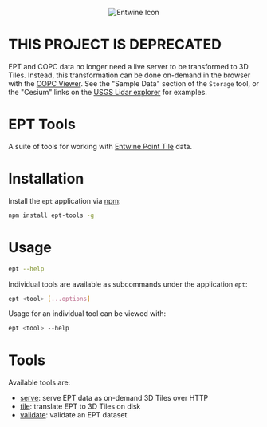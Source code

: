 <p align="center">
  <img src="https://raw.githubusercontent.com/connormanning/entwine/master/doc/logo/icons_favicons/favicon-128.png" alt="Entwine Icon">
</p>

# THIS PROJECT IS DEPRECATED

EPT and COPC data no longer need a live server to be transformed to 3D Tiles.  Instead, this transformation can be done on-demand in the browser with the [COPC Viewer](https://viewer.copc.io).  See the "Sample Data" section of the `Storage` tool, or the "Cesium" links on the [USGS Lidar explorer](https://usgs.entwine.io/) for examples.

# EPT Tools

A suite of tools for working with [Entwine Point Tile](entwine.io) data.

# Installation

Install the `ept` application via [npm](https://www.npmjs.com/):

```bash
npm install ept-tools -g
```

# Usage

```bash
ept --help
```

Individual tools are available as subcommands under the application `ept`:

```bash
ept <tool> [...options]
```

Usage for an individual tool can be viewed with:

```bash
ept <tool> --help
```

# Tools

Available tools are:

- [serve](doc/serve.md): serve EPT data as on-demand 3D Tiles over HTTP
- [tile](doc/tile.md): translate EPT to 3D Tiles on disk
- [validate](doc/validate.md): validate an EPT dataset
